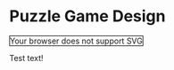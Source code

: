 # Puzzle Game Design

<script src="svg-pan-zoom.js"></script>
<script>
function registerSvg(id) {
    var element = document.getElementById(id);
    var panZoom = svgPanZoom(element, {
        controlIconsEnabled: true,
        fit: true,
        center: false
        zoomScaleSensitivity: 1,
        minZoom: 0.25,
        maxZoom: 15
    });
    window.addEventListener('resize', function() {
        panZoom.resize();
    });
    console.log("Ran SVG setup for " + id);
}
</script>

<object id="svg-outer-wilds" type="image/svg+xml" data="outer-wilds.svg" style="height:100%; width:100%; border:1px solid black;" onload="registerSvg('svg-outer-wilds')">Your browser does not support SVG</object>

Test text!
